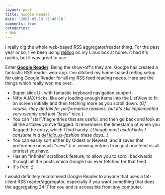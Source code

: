 ```yaml
---
layout: post
title: Google Reader
date: '2007-05-19 21:46:18'
comments: true
categories:
- Web
---
```


I really dig the whole web-based RSS aggregator/reader thing. For the past
year or so, I've been using [reBlog](http://www.reblog.org/) on my Linux box
at home. It had it's quirks, but it was great to use.

Enter **[Google Reader](http://www.google.com/reader/)**. Being the show-off's
they are, Google has created a fantastic RSS reader web-app. I've ditched my
home-based reBlog setup for using Google Reader for all my RSS feed reading
needs. Here are the things which really won me over:

<!-- more -->

* Super-slick UI, with fantastic keyboard navigation support.
* Nifty AJAX tricks, like only loading enough items into the ListView to fit
on screen initially and then fetching more as you scroll down. (_Of course,
they do this for performance reasons, but it's still implemented very cleanly
and just "feels" nice._)
* You can "star"/flag entries that are useful, and then go back and look at
all the articles you've flagged. It remembers the timestamp of when you
flagged the entry, which I find handy. (_Though most useful links I consume
in a [del.icio.us](http://del.icio.us/tduckles)-fashion these days..._)
* You can easily sort either by Oldest or Newest, and it saves that preference
on each "view" (i.e. viewing entries from just one feed vs all entries) you have.
* Has an "infinite" scrollback feature, to allow you to scroll backwards through
all the posts which Google has ever fetched for that feed.
* It's free. ;)

I would definitely recommend Google Reader to anyone that uses a fat-client
RSS reader/aggregator, especially if you want something that does the
aggregating 24-7 for you and is accessible from any computer.

